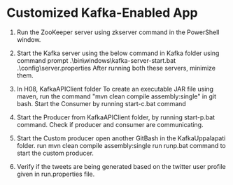 # Customized Kafka-Enabled App

1. Run the ZooKeeper server using zkserver command in the PowerShell window.

2. Start the Kafka server using the below command in Kafka folder using command prompt
.\bin\windows\kafka-server-start.bat .\config\server.properties
After running both these servers, minimize them.

3. In H08, KafkaAPIClient folder
To create an executable JAR file using maven, run the command "mvn clean compile assembly:single" in git bash.
Start the Consumer by running start-c.bat command

4. Start the Producer from KafkaAPIClient folder, by running start-p.bat command.
Check if producer and consumer are communicating.

5. Start the Custom producer 
open another GitBash in the KafkaUppalapati folder.
run mvn clean compile assembly:single
run runp.bat command to start the custom producer.

6. Verify if the tweets are being generated based on the twitter user profile given in run.properties file.

